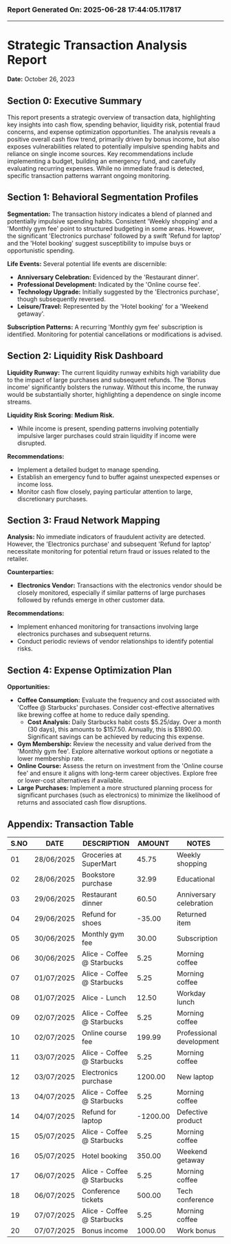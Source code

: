 ### Report Generated On: 2025-06-28 17:44:05.117817 

--- 

# Strategic Transaction Analysis Report

**Date:** October 26, 2023

## Section 0: Executive Summary

This report presents a strategic overview of transaction data, highlighting key insights into cash flow, spending behavior, liquidity risk, potential fraud concerns, and expense optimization opportunities. The analysis reveals a positive overall cash flow trend, primarily driven by bonus income, but also exposes vulnerabilities related to potentially impulsive spending habits and reliance on single income sources. Key recommendations include implementing a budget, building an emergency fund, and carefully evaluating recurring expenses. While no immediate fraud is detected, specific transaction patterns warrant ongoing monitoring.

## Section 1: Behavioral Segmentation Profiles

**Segmentation:** The transaction history indicates a blend of planned and potentially impulsive spending habits. Consistent 'Weekly shopping' and a 'Monthly gym fee' point to structured budgeting in some areas. However, the significant 'Electronics purchase' followed by a swift 'Refund for laptop' and the 'Hotel booking' suggest susceptibility to impulse buys or opportunistic spending.

**Life Events:** Several potential life events are discernible:

*   **Anniversary Celebration:** Evidenced by the 'Restaurant dinner'.
*   **Professional Development:** Indicated by the 'Online course fee'.
*   **Technology Upgrade:** Initially suggested by the 'Electronics purchase', though subsequently reversed.
*   **Leisure/Travel:** Represented by the 'Hotel booking' for a 'Weekend getaway'.

**Subscription Patterns:** A recurring 'Monthly gym fee' subscription is identified. Monitoring for potential cancellations or modifications is advised.

## Section 2: Liquidity Risk Dashboard

**Liquidity Runway:** The current liquidity runway exhibits high variability due to the impact of large purchases and subsequent refunds. The 'Bonus income' significantly bolsters the runway. Without this income, the runway would be substantially shorter, highlighting a dependence on single income streams.

**Liquidity Risk Scoring:** **Medium Risk.**

*   While income is present, spending patterns involving potentially impulsive larger purchases could strain liquidity if income were disrupted.

**Recommendations:**

*   Implement a detailed budget to manage spending.
*   Establish an emergency fund to buffer against unexpected expenses or income loss.
*   Monitor cash flow closely, paying particular attention to large, discretionary purchases.

## Section 3: Fraud Network Mapping

**Analysis:** No immediate indicators of fraudulent activity are detected. However, the 'Electronics purchase' and subsequent 'Refund for laptop' necessitate monitoring for potential return fraud or issues related to the retailer.

**Counterparties:**

*   **Electronics Vendor:** Transactions with the electronics vendor should be closely monitored, especially if similar patterns of large purchases followed by refunds emerge in other customer data.

**Recommendations:**

*   Implement enhanced monitoring for transactions involving large electronics purchases and subsequent returns.
*   Conduct periodic reviews of vendor relationships to identify potential risks.

## Section 4: Expense Optimization Plan

**Opportunities:**

*   **Coffee Consumption:** Evaluate the frequency and cost associated with 'Coffee @ Starbucks' purchases. Consider cost-effective alternatives like brewing coffee at home to reduce daily spending.
    *   **Cost Analysis:** Daily Starbucks habit costs \$5.25/day. Over a month (30 days), this amounts to \$157.50. Annually, this is \$1890.00. Significant savings can be achieved by reducing this expense.
*   **Gym Membership:** Review the necessity and value derived from the 'Monthly gym fee'. Explore alternative workout options or negotiate a lower membership rate.
*   **Online Course:** Assess the return on investment from the 'Online course fee' and ensure it aligns with long-term career objectives. Explore free or lower-cost alternatives if available.
*   **Large Purchases:** Implement a more structured planning process for significant purchases (such as electronics) to minimize the likelihood of returns and associated cash flow disruptions.

## Appendix: Transaction Table

| S.NO | DATE       | DESCRIPTION                  | AMOUNT   | NOTES                    |
| ---- | ---------- | ---------------------------- | -------- | ------------------------ |
| 01   | 28/06/2025 | Groceries at SuperMart      | 45.75    | Weekly shopping          |
| 02   | 28/06/2025 | Bookstore purchase           | 32.99    | Educational              |
| 03   | 29/06/2025 | Restaurant dinner            | 60.50    | Anniversary celebration  |
| 04   | 29/06/2025 | Refund for shoes             | -35.00   | Returned item            |
| 05   | 30/06/2025 | Monthly gym fee              | 30.00    | Subscription             |
| 06   | 30/06/2025 | Alice - Coffee @ Starbucks   | 5.25     | Morning coffee           |
| 07   | 01/07/2025 | Alice - Coffee @ Starbucks   | 5.25     | Morning coffee           |
| 08   | 01/07/2025 | Alice - Lunch                | 12.50    | Workday lunch            |
| 09   | 02/07/2025 | Alice - Coffee @ Starbucks   | 5.25     | Morning coffee           |
| 10   | 02/07/2025 | Online course fee            | 199.99   | Professional development |
| 11   | 03/07/2025 | Alice - Coffee @ Starbucks   | 5.25     | Morning coffee           |
| 12   | 03/07/2025 | Electronics purchase         | 1200.00  | New laptop               |
| 13   | 04/07/2025 | Alice - Coffee @ Starbucks   | 5.25     | Morning coffee           |
| 14   | 04/07/2025 | Refund for laptop            | -1200.00 | Defective product        |
| 15   | 05/07/2025 | Alice - Coffee @ Starbucks   | 5.25     | Morning coffee           |
| 16   | 05/07/2025 | Hotel booking                | 350.00   | Weekend getaway          |
| 17   | 06/07/2025 | Alice - Coffee @ Starbucks   | 5.25     | Morning coffee           |
| 18   | 06/07/2025 | Conference tickets           | 500.00   | Tech conference          |
| 19   | 07/07/2025 | Alice - Coffee @ Starbucks   | 5.25     | Morning coffee           |
| 20   | 07/07/2025 | Bonus income                 | 1000.00  | Work bonus               |
